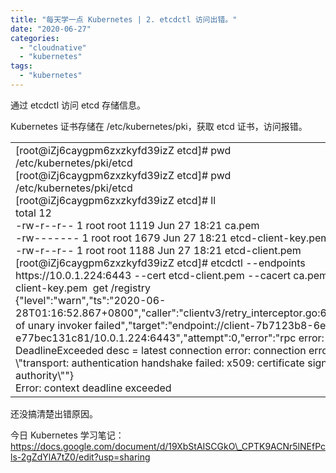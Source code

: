 ```yaml
---
title: "每天学一点 Kubernetes | 2. etcdctl 访问出错。"
date: "2020-06-27"
categories: 
  - "cloudnative"
  - "kubernetes"
tags: 
  - "kubernetes"
---
```


通过 etcdctl 访问 etcd 存储信息。

Kubernetes 证书存储在 /etc/kubernetes/pki，获取 etcd 证书，访问报错。

<table class=""><tbody><tr><td>[root@iZj6caygpm6zxzkyfd39izZ etcd]# pwd<br>/etc/kubernetes/pki/etcd<br>[root@iZj6caygpm6zxzkyfd39izZ etcd]# pwd<br>/etc/kubernetes/pki/etcd<br>[root@iZj6caygpm6zxzkyfd39izZ etcd]# ll<br>total 12<br>-rw-r--r-- 1 root root 1119 Jun 27 18:21 ca.pem<br>-rw------- 1 root root 1679 Jun 27 18:21 etcd-client-key.pem<br>-rw-r--r-- 1 root root 1188 Jun 27 18:21 etcd-client.pem<br>[root@iZj6caygpm6zxzkyfd39izZ etcd]# etcdctl --endpoints https://10.0.1.224:6443 --cert etcd-client.pem --cacert ca.pem --key etcd-client-key.pem&nbsp; get /registry<br>{"level":"warn","ts":"2020-06-28T01:16:52.867+0800","caller":"clientv3/retry_interceptor.go:61","msg":"retrying of unary invoker failed","target":"endpoint://client-7b7123b8-6e0a-4b1d-a999-e77bec131c81/10.0.1.224:6443","attempt":0,"error":"rpc error: code = DeadlineExceeded desc = latest connection error: connection error: desc = \"transport: authentication handshake failed: x509: certificate signed by unknown authority\""}<br>Error: context deadline exceeded</td></tr></tbody></table>

还没搞清楚出错原因。

今日 Kubernetes 学习笔记：https://docs.google.com/document/d/19XbStAISCGkO\_CPTK9ACNr5lNEfPcls-2gZdYlA7tZ0/edit?usp=sharing
